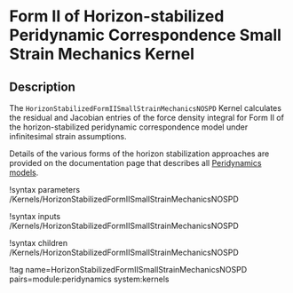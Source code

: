 # Form II of Horizon-stabilized Peridynamic Correspondence Small Strain Mechanics Kernel

## Description

The `HorizonStabilizedFormIISmallStrainMechanicsNOSPD` Kernel calculates the residual and Jacobian entries of the force density integral for Form II of the horizon-stabilized peridynamic correspondence model under infinitesimal strain assumptions.

Details of the various forms of the horizon stabilization approaches are provided on the documentation page that describes all [Peridynamics models](peridynamics/PeridynamicModels.md).


!syntax parameters /Kernels/HorizonStabilizedFormIISmallStrainMechanicsNOSPD

!syntax inputs /Kernels/HorizonStabilizedFormIISmallStrainMechanicsNOSPD

!syntax children /Kernels/HorizonStabilizedFormIISmallStrainMechanicsNOSPD

!tag name=HorizonStabilizedFormIISmallStrainMechanicsNOSPD pairs=module:peridynamics system:kernels
